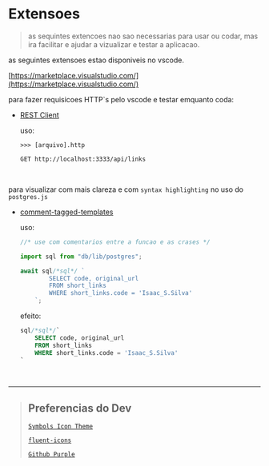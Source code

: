 # Extensoes

> as sequintes extencoes nao sao necessarias para usar ou codar, mas ira facilitar e ajudar a vizualizar e testar a aplicacao.

as seguintes extensoes estao disponiveis no vscode.

[https://marketplace.visualstudio.com/](https://marketplace.visualstudio.com/)

para fazer requisicoes HTTP`s pelo vscode e testar emquanto coda:

- [REST Client](https://marketplace.visualstudio.com/items?itemName=humao.rest-client)

  uso:

  ```http
  >>> [arquivo].http

  GET http://localhost:3333/api/links
  ```

<br/>

para visualizar com mais clareza e com `syntax highlighting` no uso do `postgres.js`

- [comment-tagged-templates](https://marketplace.visualstudio.com/items?itemName=bierner.comment-tagged-templates)

  uso:

  ```ts
  //* use com comentarios entre a funcao e as crases */

  import sql from "db/lib/postgres";

  await sql/*sql*/ `
          SELECT code, original_url
          FROM short_links
          WHERE short_links.code = 'Isaac_S.Silva'
      `;
  ```

  efeito:

  ```sql
  sql/*sql*/`
      SELECT code, original_url
      FROM short_links
      WHERE short_links.code = 'Isaac_S.Silva'
  `
  ```

<br/>

---

> ## Preferencias do Dev
>
> [`Symbols Icon Theme`](https://marketplace.visualstudio.com/items?itemName=wilfriedago.vscode-symbols-icon-theme)
>
> [`fluent-icons`](https://marketplace.visualstudio.com/items?itemName=miguelsolorio.fluent-icons)
>
> [`Github Purple`](https://marketplace.visualstudio.com/items?itemName=4a454646.github-purple)
